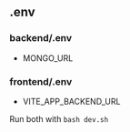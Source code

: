 ## .env

### backend/.env

- MONGO_URL

### frontend/.env

- VITE_APP_BACKEND_URL

Run both with `bash dev.sh`